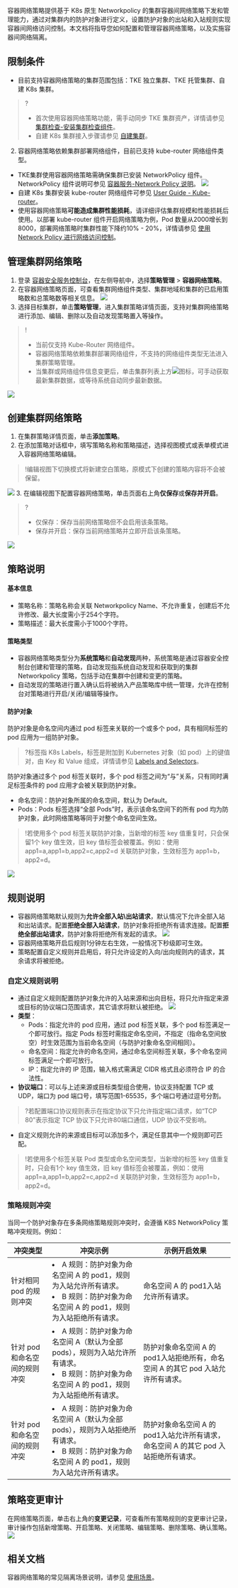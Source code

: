容器网络策略提供基于 K8s 原生 Networkpolicy 的集群容器间网络策略下发和管理能力，通过对集群内的防护对象进行定义，设置防护对象的出站和入站规则实现容器间网络访问控制。本文档将指导您如何配置和管理容器网络策略，以及实施容器间网络隔离。



## 限制条件
- 目前支持容器网络策略的集群范围包括：TKE 独立集群、TKE 托管集群、自建 K8s 集群。
>?
>- 首次使用容器网络策略功能，需手动同步 TKE 集群资产，详情请参见 [集群检查-安装集群检查组件](https://cloud.tencent.com/document/product/1285/65019)。
>- 自建 K8s 集群接入步骤请参见 [自建集群](https://cloud.tencent.com/document/product/1285/72762)。 
>
2. 容器网络策略依赖集群部署网络组件，目前已支持 kube-router 网络组件类型。 
  - TKE集群使用容器网络策略需确保集群已安装 NetworkPolicy 组件。NetworkPolicy 组件说明可参见 [容器服务-Network Policy 说明](https://cloud.tencent.com/document/product/457/50841)。
 ![](https://qcloudimg.tencent-cloud.cn/raw/fb7b23cbbf8da458a4ede060886bbb28.png)
  - 自建 K8s 集群安装 kube-router 网络组件可参见 [User Guide - Kube-router](https://www.kube-router.io/docs/user-guide/#try-kube-router-with-cluster-installers)。
- 使用容器网络策略**可能造成集群性能损耗**，请详细评估集群规模和性能损耗后使用。以部署 kube-router 组件开启网络策略为例，Pod 数量从2000增长到8000，部署网络策略时集群性能下降约10% - 20%，详情请参见 [使用 Network Policy 进行网络访问控制](https://cloud.tencent.com/document/product/457/19793)。


## 管理集群网络策略
1. 登录 [容器安全服务控制台](https://console.cloud.tencent.com/tcss)，在左侧导航中，选择**策略管理** > **容器网络策略**。
2. 在容器网络策略页面，可查看集群网络组件类型、集群地域和集群的已启用策略数和总策略数等相关信息。
![](https://qcloudimg.tencent-cloud.cn/raw/777f012df8ae2e2f079e1861b39d57d5.png)
3. 选择目标集群，单击**策略管理**，进入集群策略详情页面，支持对集群网络策略进行添加、编辑、删除以及自动发现策略置入等操作。
>!
>- 当前仅支持 Kube-Router 网络组件。
>- 容器网络策略依赖集群部署网络组件，不支持的网络组件类型无法进入集群策略管理。
>- 当集群或网络组件信息变更后，单击集群列表上方![](https://qcloudimg.tencent-cloud.cn/raw/84bc9837a873d4a56973dcaea9891958.png)图标，可手动获取最新集群数据，或等待系统自动同步最新数据。
>
![](https://qcloudimg.tencent-cloud.cn/raw/d66ac5495dd18eae18b155c071909403.png)


## 创建集群网络策略
1. 在集群策略详情页面，单击**添加策略**。
2. 在添加策略对话框中，填写策略名称和策略描述，选择视图模式或表单模式进入容器网络策略编辑。
>!编辑视图下切换模式将新建空白策略，原模式下创建的策略内容将不会被保留。
>
![](https://qcloudimg.tencent-cloud.cn/raw/ab0506866daa063c8434e946f0bf83f5.png)
3. 在编辑视图下配置容器网络策略，单击页面右上角**仅保存**或**保存并开启**。
>?
>- 仅保存：保存当前网络策略但不会启用该条策略。
>- 保存并开启：保存当前网络策略并立即开启该条策略。
>
![](https://qcloudimg.tencent-cloud.cn/raw/fe306402789a65682743697d9f35ced8.png)

## 策略说明
#### 基本信息
 - 策略名称：策略名称会关联 Networkpolicy Name、不允许重复，创建后不允许修改、最大长度需小于254个字符。
 - 策略描述：最大长度需小于1000个字符。


#### 策略类型
- 容器网络策略类型分为**系统策略**和**自动发现**两种，系统策略是通过容器安全控制台创建和管理的策略，自动发现指系统自动发现和获取到的集群 Networkpolicy 策略，包括手动在集群中创建和变更的策略。
- 自动发现的策略进行置入确认后将被纳入产品策略库中统一管理，允许在控制台对策略进行开启/关闭/编辑等操作。

#### 防护对象
防护对象是命名空间内通过 pod 标签来关联的一个或多个 pod，具有相同标签的 pod 应用为一组防护对象。
>?标签指 K8s Labels，标签是附加到 Kubernetes 对象（如 pod）上的键值对，由 Key 和 Value 组成，详情请参见 [Labels and Selectors](https://kubernetes.io/docs/concepts/overview/working-with-objects/labels/)。
>

防护对象通过多个 pod 标签关联时，多个 pod 标签之间为“与”关系，只有同时满足标签条件的 pod 应用才会被关联到防护对象。

- 命名空间：防护对象所属的命名空间，默认为 Default。
- Pods：Pods 标签选择“全部 Pods”时，表示该命名空间下的所有 pod 均为防护对象，此时网络策略等同于对整个命名空间生效。
>!若使用多个 pod 标签关联防护对象，当新增的标签 key 值重复时，只会保留1个 key 值生效，旧 key 值标签会被覆盖。例如：使用 app1=a,app1=b,app2=c,app2=d 关联防护对象，生效标签为 app1=b，app2=d。
>
![](https://qcloudimg.tencent-cloud.cn/raw/03934eecab725ab3a0eb6a25562b2d3f.png)

## 规则说明
- 容器网络策略默认规则为**允许全部入站\出站请求**，默认情况下允许全部入站和出站请求。配置**拒绝全部入站请求**，防护对象将拒绝所有请求连接。配置**拒绝全部出站请求**，防护对象将拒绝所有发起的请求。
![](https://qcloudimg.tencent-cloud.cn/raw/1748e3c201fb15ffd0941cdf2bcdc0c1.png)
- 容器网络策略开启后规则1分钟左右生效，一般情况下秒级即可生效。
- 策略配置自定义规则并启用后，将只允许设定的入向/出向规则内的请求，其余请求将被拒绝。

### 自定义规则说明
- 通过自定义规则配置防护对象允许的入站来源和出向目标，将只允许指定来源或目标的协议端口范围请求，其它请求将默认被拒绝。
![](https://qcloudimg.tencent-cloud.cn/raw/16660ea2a687b16ffd382ef8970c7a84.png)
 - **类型**：
   - Pods：指定允许的 pod 应用，通过 pod 标签关联，多个 pod 标签满足一个即可放行。指定 Pods 标签时需指定命名空间，不指定（指命名空间放空）时生效范围为当前命名空间（与防护对象命名空间相同）。
   - 命名空间：指定允许的命名空间，通过命名空间标签关联，多个命名空间标签满足一个即可放行。
   - IP：指定允许的 IP 范围，输入格式需满足 CIDR 格式且必须符合 IP 的合法性。
  - **协议端口**：可以与上述来源或目标类型组合使用，协议支持配置 TCP 或 UDP，端口为 pod 端口号，填写范围1-65535，多个端口号通过逗号分割。
>?若配置端口协议规则表示在指定协议下只允许指定端口请求，如“TCP 80”表示指定 TCP 协议下只允许80端口通信，UDP 协议不受影响。
>
- 自定义规则允许的来源或目标可以添加多个，满足任意其中一个规则即可匹配。
>!若使用多个标签关联 Pod 类型或命名空间类型，当新增的标签 key 值重复时，只会有1个 key 值生效，旧 key 值标签会被覆盖，例如：使用 app1=a,app1=b,app2=c,app2=d 关联防护对象，生效标签为 app1=b，app2=d。


### 策略规则冲突
当同一个防护对象存在多条网络策略规则冲突时，会遵循 K8S NetworkPolicy 策略冲突规则。例如：

| 冲突类型                      | 冲突示例                                                     | 示例开启效果                                                 |
| ----------------------------- | ------------------------------------------------------------ | ------------------------------------------------------------ |
| 针对相同 pod 的规则冲突       | <li>A 规则：防护对象为命名空间 A 的 pod1，规则为入站允许所有请求。</li><li>B 规则：防护对象为命名空间 A 的 pod1，规则为入站拒绝所有请求。</li> | 命名空间 A 的 pod1入站允许所有请求。                          |
| 针对 pod 和命名空间的规则冲突 | <li>A 规则：防护对象为命名空间 A（默认为全部 pods），规则为入站允许所有请求。</li><li>B 规则：防护对象为命名空间 A 的 pod1，规则为入站拒绝所有请求。</li> | 防护对象命名空间 A 的 pod1入站拒绝所有，命名空间 A 的其它 pod 入站允许所有请求。 |
| 针对 pod 和命名空间的规则冲突 | <li>A 规则：防护对象为命名空间 A（默认为全部 pods），规则为入站拒绝所有请求。</li><li>B 规则：防护对象为命名空间 A 的 pod1，规则为入站允许所有请求。</li> | 防护对象命名空间 A 的 pod1入站允许所有请求，命名空间 A 的其它 pod 入站拒绝所有请求。 |


## 策略变更审计
在网络策略页面，单击右上角的**变更记录**，可查看所有策略规则的变更审计记录，审计操作包括新增策略、开启策略、关闭策略、编辑策略、删除策略、确认策略。
![](https://qcloudimg.tencent-cloud.cn/raw/852cc45929a7f779f194b6881f3712af.png)

## 相关文档
容器网络策略的常见隔离场景说明，请参见 [使用场景](https://cloud.tencent.com/document/product/1285/80415)。

